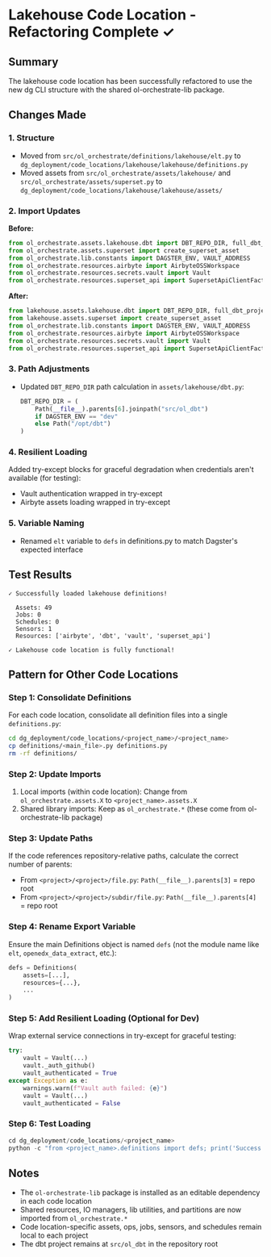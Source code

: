 # Lakehouse Code Location - Refactoring Complete ✓

## Summary

The lakehouse code location has been successfully refactored to use the new dg CLI structure with the shared ol-orchestrate-lib package.

## Changes Made

### 1. Structure
- Moved from `src/ol_orchestrate/definitions/lakehouse/elt.py` to `dg_deployment/code_locations/lakehouse/lakehouse/definitions.py`
- Moved assets from `src/ol_orchestrate/assets/lakehouse/` and `src/ol_orchestrate/assets/superset.py` to `dg_deployment/code_locations/lakehouse/lakehouse/assets/`

### 2. Import Updates
**Before:**
```python
from ol_orchestrate.assets.lakehouse.dbt import DBT_REPO_DIR, full_dbt_project
from ol_orchestrate.assets.superset import create_superset_asset
from ol_orchestrate.lib.constants import DAGSTER_ENV, VAULT_ADDRESS
from ol_orchestrate.resources.airbyte import AirbyteOSSWorkspace
from ol_orchestrate.resources.secrets.vault import Vault
from ol_orchestrate.resources.superset_api import SupersetApiClientFactory
```

**After:**
```python
from lakehouse.assets.lakehouse.dbt import DBT_REPO_DIR, full_dbt_project
from lakehouse.assets.superset import create_superset_asset
from ol_orchestrate.lib.constants import DAGSTER_ENV, VAULT_ADDRESS
from ol_orchestrate.resources.airbyte import AirbyteOSSWorkspace
from ol_orchestrate.resources.secrets.vault import Vault
from ol_orchestrate.resources.superset_api import SupersetApiClientFactory
```

### 3. Path Adjustments
- Updated `DBT_REPO_DIR` path calculation in `assets/lakehouse/dbt.py`:
  ```python
  DBT_REPO_DIR = (
      Path(__file__).parents[6].joinpath("src/ol_dbt")
      if DAGSTER_ENV == "dev"
      else Path("/opt/dbt")
  )
  ```

### 4. Resilient Loading
Added try-except blocks for graceful degradation when credentials aren't available (for testing):
- Vault authentication wrapped in try-except
- Airbyte assets loading wrapped in try-except

### 5. Variable Naming
- Renamed `elt` variable to `defs` in definitions.py to match Dagster's expected interface

## Test Results

```
✓ Successfully loaded lakehouse definitions!

  Assets: 49
  Jobs: 0
  Schedules: 0
  Sensors: 1
  Resources: ['airbyte', 'dbt', 'vault', 'superset_api']

✓ Lakehouse code location is fully functional!
```

## Pattern for Other Code Locations

### Step 1: Consolidate Definitions
For each code location, consolidate all definition files into a single `definitions.py`:
```bash
cd dg_deployment/code_locations/<project_name>/<project_name>
cp definitions/<main_file>.py definitions.py
rm -rf definitions/
```

### Step 2: Update Imports
1. Local imports (within code location): Change from `ol_orchestrate.assets.X` to `<project_name>.assets.X`
2. Shared library imports: Keep as `ol_orchestrate.*` (these come from ol-orchestrate-lib package)

### Step 3: Update Paths
If the code references repository-relative paths, calculate the correct number of parents:
- From `<project>/<project>/file.py`: `Path(__file__).parents[3]` = repo root
- From `<project>/<project>/subdir/file.py`: `Path(__file__).parents[4]` = repo root

### Step 4: Rename Export Variable
Ensure the main Definitions object is named `defs` (not the module name like `elt`, `openedx_data_extract`, etc.):
```python
defs = Definitions(
    assets=[...],
    resources={...},
    ...
)
```

### Step 5: Add Resilient Loading (Optional for Dev)
Wrap external service connections in try-except for graceful testing:
```python
try:
    vault = Vault(...)
    vault._auth_github()
    vault_authenticated = True
except Exception as e:
    warnings.warn(f"Vault auth failed: {e}")
    vault = Vault(...)
    vault_authenticated = False
```

### Step 6: Test Loading
```python
cd dg_deployment/code_locations/<project_name>
python -c "from <project_name>.definitions import defs; print('Success!', len(list(defs.assets)))"
```

## Notes

- The `ol-orchestrate-lib` package is installed as an editable dependency in each code location
- Shared resources, IO managers, lib utilities, and partitions are now imported from `ol_orchestrate.*`
- Code location-specific assets, ops, jobs, sensors, and schedules remain local to each project
- The dbt project remains at `src/ol_dbt` in the repository root
